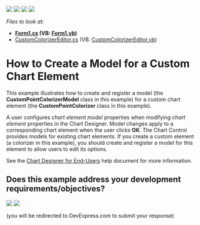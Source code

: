 <!-- default badges list -->
![](https://img.shields.io/endpoint?url=https://codecentral.devexpress.com/api/v1/VersionRange/228585792/19.2.4%2B)
[![](https://img.shields.io/badge/Open_in_DevExpress_Support_Center-FF7200?style=flat-square&logo=DevExpress&logoColor=white)](https://supportcenter.devexpress.com/ticket/details/T848258)
[![](https://img.shields.io/badge/📖_How_to_use_DevExpress_Examples-e9f6fc?style=flat-square)](https://docs.devexpress.com/GeneralInformation/403183)
[![](https://img.shields.io/badge/💬_Leave_Feedback-feecdd?style=flat-square)](#does-this-example-address-your-development-requirementsobjectives)
<!-- default badges end -->
<!-- default file list -->
*Files to look at*:

* **[Form1.cs](./CS/CustomChartElementModel/Form1.cs) (VB: [Form1.vb](./VB/CustomChartElementModel/Form1.vb))**
* [CustomColorizerEditor.cs](./CS/CustomChartElementModel/CustomColorizerEditor.cs) (VB: [CustomColorizerEditor.vb](./VB/CustomChartElementModel/CustomColorizerEditor.vb))
<!-- default file list end -->

# How to Create a Model for a Custom Chart Element

This example illustrates how to create and register a model (the **CustomPointColorizerModel** class in this example) for a custom chart element (the **CustomPointColorizer** class in this example).

A user configures *chart element model* properties when modifying *chart element* properties in the Chart Designer. Model changes apply to a corresponding chart element when the user clicks **OK**. The Chart Control provides models for existing chart elements. If you create a custom element (a colorizer in this example), you should create and register a model for this element to allow users to edit its options.

See the [Chart Designer for End-Users](https://docs.devexpress.com/WindowsForms/114127/controls-and-libraries/chart-control/end-user-features/chart-designer-for-end-users) help document for more information.
<!-- feedback -->
## Does this example address your development requirements/objectives?

[<img src="https://www.devexpress.com/support/examples/i/yes-button.svg"/>](https://www.devexpress.com/support/examples/survey.xml?utm_source=github&utm_campaign=xtracharts-how-to-create-a-model-for-a-custom-chart-element&~~~was_helpful=yes) [<img src="https://www.devexpress.com/support/examples/i/no-button.svg"/>](https://www.devexpress.com/support/examples/survey.xml?utm_source=github&utm_campaign=xtracharts-how-to-create-a-model-for-a-custom-chart-element&~~~was_helpful=no)

(you will be redirected to DevExpress.com to submit your response)
<!-- feedback end -->

